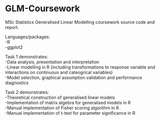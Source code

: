 # GLM-Coursework
MSc Statistics Generalised Linear Modelling coursework source code and report.

Languages/packages: <br>
-R <br>
-ggplot2 <br>

Task 1 demonstrates: <br>
-Data analysis, presentation and interpretation <br>
-Linear modelling in R (including transformations to response variable and interactions on continuous and cateogrical variables) <br>
-Model selection, graphical assumption validation and performance diagnostics <br>

Task 2 demonstrates: <br>
-Theoretical construction of generalised linear models <br>
-Implementation of matrix algebra for generalised models in R <br>
-Manual implementation of Fisher scoring algorithm in R <br>
-Manual implementation of t-test for parameter significance in R <br>
